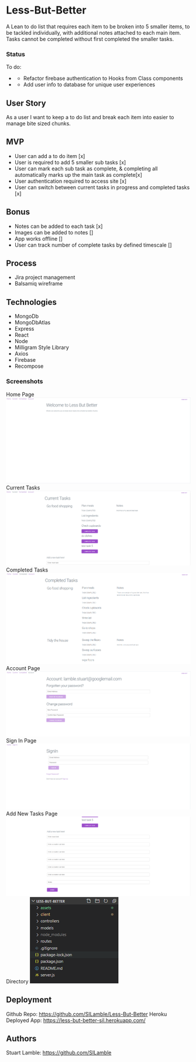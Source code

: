 # Less-But-Better

A Lean to do list that requires each item to be broken into 5 smaller items, to be tackled individually, with additional notes attached to each main item. Tasks cannot be completed without first completed the smaller tasks.

### Status

To do:

* * Refactor firebase authentication to Hooks from Class components
* * Add user info to database for unique user experiences

## User Story

As a user I want to keep a to do list and break each item into easier to manage bite sized chunks.

## MVP

* User can add a to do item [x]
* User is required to add 5 smaller sub tasks [x]
* User can mark each sub task as complete, & completing all automatically marks up the main task as complete[x]
* User authentication required to access site [x]
* User can switch between current tasks in progress and completed tasks [x]

## Bonus

* Notes can be added to each task [x]
* Images can be added to notes []
* App works offline []
* User can track number of complete tasks by defined timescale []

## Process

* Jira project management
* Balsamiq wireframe 

## Technologies

* MongoDb
* MongoDbAtlas
* Express
* React
* Node
* Milligram Style Library 
* Axios
* Firebase
* Recompose

### Screenshots

Home Page
![Screenshot - homepage](https://github.com/SILamble/Less-But-Better/blob/master/assets/screenshots/Cap-home.PNG)
Current Tasks
![Screenshot - current tasks](https://github.com/SILamble/Less-But-Better/blob/master/assets/screenshots/Cap-current.PNG)
Completed Tasks
![Screenshot - completed tasks](https://github.com/SILamble/Less-But-Better/blob/master/assets/screenshots/Cap-completed.PNG)
Account Page
![Screenshot - account page](https://github.com/SILamble/Less-But-Better/blob/master/assets/screenshots/cap-account.PNG)
Sign In Page
![Screenshot - sign in page](https://github.com/SILamble/Less-But-Better/blob/master/assets/screenshots/cap-signIn.PNG)
Add New Tasks Page
![Screenshot - new tasks page](https://github.com/SILamble/Less-But-Better/blob/master/assets/screenshots/Cap-addNew.PNG)
Directory 
![Screenshot - directory](https://github.com/SILamble/Less-But-Better/blob/master/assets/screenshots/cap-directory.PNG)

## Deployment

Github Repo: https://github.com/SILamble/Less-But-Better
Heroku Deployed App: https://less-but-better-sil.herokuapp.com/

## Authors

Stuart Lamble: https://github.com/SILamble
